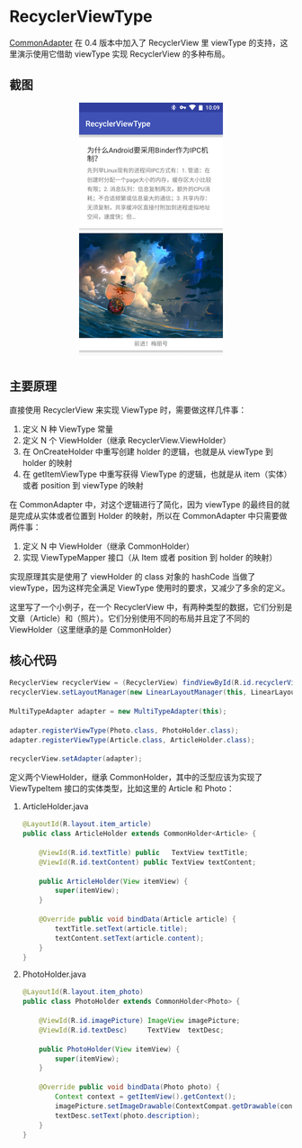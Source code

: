 # RecyclerViewType

[CommonAdapter](https://github.com/twiceyuan/CommonAdapter) 在 0.4 版本中加入了 RecyclerView 里 viewType 的支持，这里演示使用它借助 viewType 实现 RecyclerView 的多种布局。

## 截图

<p align="center">
  <img src="art/screenshot.png" alt="截图" width="256px">
</p>


## 主要原理

直接使用 RecyclerView 来实现 ViewType 时，需要做这样几件事：

1. 定义 N 种 ViewType 常量
2. 定义 N 个 ViewHolder（继承 RecyclerView.ViewHolder）
3. 在 OnCreateHolder 中重写创建 holder 的逻辑，也就是从 viewType 到 holder 的映射
4. 在 getItemViewType 中重写获得 ViewType 的逻辑，也就是从 item（实体）或者 position 到 viewType 的映射

在 CommonAdapter 中，对这个逻辑进行了简化，因为 viewType 的最终目的就是完成从实体或者位置到 Holder 的映射，所以在 CommonAdapter 中只需要做两件事：

1. 定义 N 中 ViewHolder（继承 CommonHolder<ViewTypeItem>）
2. 实现 ViewTypeMapper 接口（从 Item 或者 position 到 holder 的映射）

实现原理其实是使用了 viewHolder 的 class 对象的 hashCode 当做了 viewType，因为这样完全满足 ViewType 使用时的要求，又减少了多余的定义。

这里写了一个小例子，在一个 RecyclerView 中，有两种类型的数据，它们分别是文章（Article）和（照片）。它们分别使用不同的布局并且定了不同的 ViewHolder（这里继承的是 CommonHolder）

## 核心代码

```Java
RecyclerView recyclerView = (RecyclerView) findViewById(R.id.recyclerView);
recyclerView.setLayoutManager(new LinearLayoutManager(this, LinearLayoutManager.VERTICAL, false));

MultiTypeAdapter adapter = new MultiTypeAdapter(this);

adapter.registerViewType(Photo.class, PhotoHolder.class);
adapter.registerViewType(Article.class, ArticleHolder.class);

recyclerView.setAdapter(adapter);
```

定义两个ViewHolder，继承 CommonHolder，其中的泛型应该为实现了 ViewTypeItem 接口的实体类型，比如这里的 Article 和 Photo：

1. ArticleHolder.java

    ```java
    @LayoutId(R.layout.item_article)
    public class ArticleHolder extends CommonHolder<Article> {

        @ViewId(R.id.textTitle) public   TextView textTitle;
        @ViewId(R.id.textContent) public TextView textContent;

        public ArticleHolder(View itemView) {
            super(itemView);
        }

        @Override public void bindData(Article article) {
            textTitle.setText(article.title);
            textContent.setText(article.content);
        }
    }
    ```

2. PhotoHolder.java

    ```Java
    @LayoutId(R.layout.item_photo)
    public class PhotoHolder extends CommonHolder<Photo> {

        @ViewId(R.id.imagePicture) ImageView imagePicture;
        @ViewId(R.id.textDesc)     TextView  textDesc;

        public PhotoHolder(View itemView) {
            super(itemView);
        }

        @Override public void bindData(Photo photo) {
            Context context = getItemView().getContext();
            imagePicture.setImageDrawable(ContextCompat.getDrawable(context, photo.photoId));
            textDesc.setText(photo.description);
        }
    }
    ```
